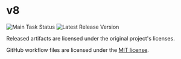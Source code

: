 ﻿# v8

![Main Task Status](https://github.com/cherryridge/dep_v8/actions/workflows/main.yml/badge.svg)
![Latest Release Version](https://img.shields.io/github/v/release/cherryridge/dep_v8)

Released artifacts are licensed under the original project's licenses.

GitHub workflow files are licensed under the [MIT license](https://github.com/cherryridge/dep_v8/blob/main/LICENSE).
